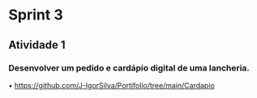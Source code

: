 # Sprint 3

## Atividade 1

### Desenvolver um pedido e cardápio digital de uma lancheria.

• https://github.com/J-IgorSilva/Portifolio/tree/main/Cardapio
